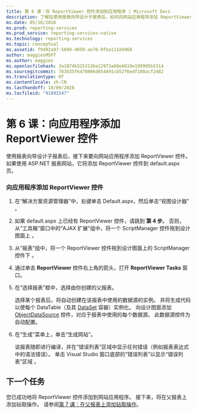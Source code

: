 ```yaml
---
title: 第 6 课：将 ReportViewer 控件添加到应用程序 | Microsoft Docs
description: 了解在使用报表向导设计子报表后，如何向网站应用程序添加 ReportViewer 控件。
ms.date: 05/18/2016
ms.prod: reporting-services
ms.prod_service: reporting-services-native
ms.technology: reporting-services
ms.topic: conceptual
ms.assetid: f9492a97-5609-4059-ae76-0fba111d4968
author: maggiesMSFT
ms.author: maggies
ms.openlocfilehash: 3a1874b3253136a12973a60e6619e199995b5314
ms.sourcegitcommit: 783b35f6478006d654491cb52f6edf108acf2482
ms.translationtype: HT
ms.contentlocale: zh-CN
ms.lasthandoff: 10/09/2020
ms.locfileid: "91891547"
---
```

# <a name="lesson-6-add-a-reportviewer-control-to-the-application"></a>第 6 课：向应用程序添加 ReportViewer 控件
使用报表向导设计子报表后，接下来要向网站应用程序添加 ReportViewer 控件。 如果使用 ASP.NET 报表网站，它将添加 ReportViewer 控件到 default.aspx 页。   
  
### <a name="to-add-a-reportviewer-control-to-the-application"></a>向应用程序添加 ReportViewer 控件  
  
1.  在“解决方案资源管理器”中，右键单击 Default.aspx，然后单击“视图设计器”  。  
  
2.  如果 default.aspx 上已经有 ReportViewer 控件，请跳到 **第 4 步**。 否则，从“工具箱”窗口中的“AJAX 扩展”组中，将一个 ScriptManager 控件拖到设计图面上  。  
  
3.  从“报表”组中，将一个 ReportViewer 控件拖到设计图面上的 ScriptManager 控件下  。  
  
4.  通过单击 **ReportViewer** 控件右上角的箭头，打开 **ReportViewer Tasks** 窗口。  
  
5.  在“选择报表”框中，选择由你创建的父报表。  
  
    选择某个报表后，将自动创建在该报表中使用的数据源的实例。 并将生成代码以使每个 DataTable（及其 [DataSet](/dotnet/api/system.data.dataset) 容器）实例化。 向设计图面添加 [ObjectDataSource](/dotnet/api/system.web.ui.webcontrols.objectdatasource) 控件，对应于报表中使用的每个数据源。 此数据源控件为自动配置。  
  
6.  在“生成”菜单上，单击“生成网站”。  
  
    该报表随即进行编译，并在“错误列表”区域中显示任何错误（例如报表表达式中的语法错误）。 单击 Visual Studio 窗口底部的“错误列表”以显示“错误列表”区域 。  
  
## <a name="next-task"></a>下一个任务  
您已成功地将 ReportViewer 控件添加到网站应用程序。 接下来，将在父报表上添加钻取操作。 请参阅[第 7 课：在父报表上添加钻取操作](../reporting-services/lesson-7-add-drillthrough-action-on-parent-report.md)。  
